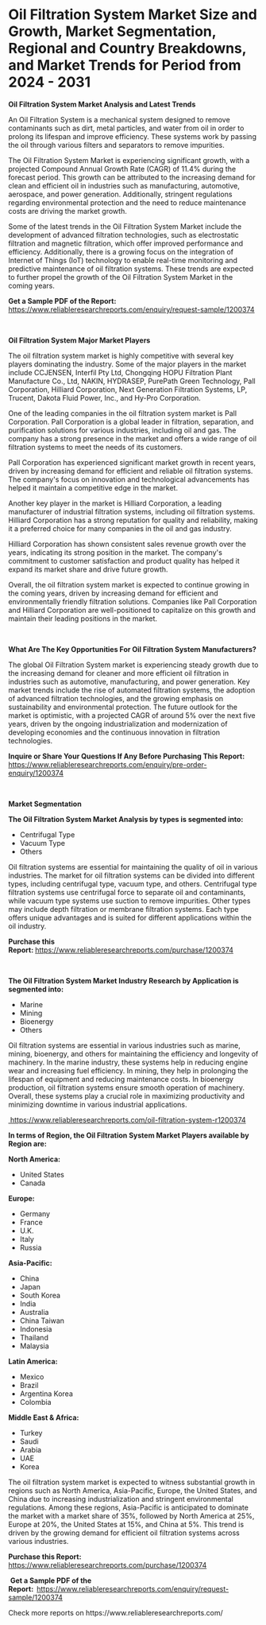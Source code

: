 <p><h1>Oil Filtration System Market Size and Growth, Market Segmentation, Regional and Country Breakdowns, and Market Trends for Period from 2024 -  2031</h1></p><p><strong>Oil Filtration System Market Analysis and Latest Trends</strong></p>
<p><p>An Oil Filtration System is a mechanical system designed to remove contaminants such as dirt, metal particles, and water from oil in order to prolong its lifespan and improve efficiency. These systems work by passing the oil through various filters and separators to remove impurities.</p><p>The Oil Filtration System Market is experiencing significant growth, with a projected Compound Annual Growth Rate (CAGR) of 11.4% during the forecast period. This growth can be attributed to the increasing demand for clean and efficient oil in industries such as manufacturing, automotive, aerospace, and power generation. Additionally, stringent regulations regarding environmental protection and the need to reduce maintenance costs are driving the market growth.</p><p>Some of the latest trends in the Oil Filtration System Market include the development of advanced filtration technologies, such as electrostatic filtration and magnetic filtration, which offer improved performance and efficiency. Additionally, there is a growing focus on the integration of Internet of Things (IoT) technology to enable real-time monitoring and predictive maintenance of oil filtration systems. These trends are expected to further propel the growth of the Oil Filtration System Market in the coming years.</p></p>
<p><strong>Get a Sample PDF of the Report:&nbsp;</strong> <a href="https://www.reliableresearchreports.com/enquiry/request-sample/1200374">https://www.reliableresearchreports.com/enquiry/request-sample/1200374</a></p>
<p>&nbsp;</p>
<p><strong>Oil Filtration System Major Market Players</strong></p>
<p><p>The oil filtration system market is highly competitive with several key players dominating the industry. Some of the major players in the market include CCJENSEN, Interfil Pty Ltd, Chongqing HOPU Filtration Plant Manufacture Co., Ltd, NAKIN, HYDRASEP, PurePath Green Technology, Pall Corporation, Hilliard Corporation, Next Generation Filtration Systems, LP, Trucent, Dakota Fluid Power, Inc., and Hy-Pro Corporation.</p><p>One of the leading companies in the oil filtration system market is Pall Corporation. Pall Corporation is a global leader in filtration, separation, and purification solutions for various industries, including oil and gas. The company has a strong presence in the market and offers a wide range of oil filtration systems to meet the needs of its customers.</p><p>Pall Corporation has experienced significant market growth in recent years, driven by increasing demand for efficient and reliable oil filtration systems. The company's focus on innovation and technological advancements has helped it maintain a competitive edge in the market.</p><p>Another key player in the market is Hilliard Corporation, a leading manufacturer of industrial filtration systems, including oil filtration systems. Hilliard Corporation has a strong reputation for quality and reliability, making it a preferred choice for many companies in the oil and gas industry.</p><p>Hilliard Corporation has shown consistent sales revenue growth over the years, indicating its strong position in the market. The company's commitment to customer satisfaction and product quality has helped it expand its market share and drive future growth.</p><p>Overall, the oil filtration system market is expected to continue growing in the coming years, driven by increasing demand for efficient and environmentally friendly filtration solutions. Companies like Pall Corporation and Hilliard Corporation are well-positioned to capitalize on this growth and maintain their leading positions in the market.</p></p>
<p>&nbsp;</p>
<p><strong>What Are The Key Opportunities For Oil Filtration System Manufacturers?</strong></p>
<p><p>The global Oil Filtration System market is experiencing steady growth due to the increasing demand for cleaner and more efficient oil filtration in industries such as automotive, manufacturing, and power generation. Key market trends include the rise of automated filtration systems, the adoption of advanced filtration technologies, and the growing emphasis on sustainability and environmental protection. The future outlook for the market is optimistic, with a projected CAGR of around 5% over the next five years, driven by the ongoing industrialization and modernization of developing economies and the continuous innovation in filtration technologies.</p></p>
<p><strong>Inquire or Share Your Questions If Any Before Purchasing This Report:</strong> <a href="https://www.reliableresearchreports.com/enquiry/pre-order-enquiry/1200374">https://www.reliableresearchreports.com/enquiry/pre-order-enquiry/1200374</a></p>
<p>&nbsp;</p>
<p><strong>Market Segmentation</strong></p>
<p><strong>The Oil Filtration System Market Analysis by types is segmented into:</strong></p>
<p><ul><li>Centrifugal Type</li><li>Vacuum Type</li><li>Others</li></ul></p>
<p><p>Oil filtration systems are essential for maintaining the quality of oil in various industries. The market for oil filtration systems can be divided into different types, including centrifugal type, vacuum type, and others. Centrifugal type filtration systems use centrifugal force to separate oil and contaminants, while vacuum type systems use suction to remove impurities. Other types may include depth filtration or membrane filtration systems. Each type offers unique advantages and is suited for different applications within the oil industry.</p></p>
<p><strong>Purchase this Report:&nbsp;</strong><a href="https://www.reliableresearchreports.com/purchase/1200374">https://www.reliableresearchreports.com/purchase/1200374</a></p>
<p>&nbsp;</p>
<p><strong>The Oil Filtration System Market Industry Research by Application is segmented into:</strong></p>
<p><ul><li>Marine</li><li>Mining</li><li>Bioenergy</li><li>Others</li></ul></p>
<p><p>Oil filtration systems are essential in various industries such as marine, mining, bioenergy, and others for maintaining the efficiency and longevity of machinery. In the marine industry, these systems help in reducing engine wear and increasing fuel efficiency. In mining, they help in prolonging the lifespan of equipment and reducing maintenance costs. In bioenergy production, oil filtration systems ensure smooth operation of machinery. Overall, these systems play a crucial role in maximizing productivity and minimizing downtime in various industrial applications.</p></p>
<p><a href="https://www.reliableresearchreports.com/oil-filtration-system-r1200374">&nbsp;https://www.reliableresearchreports.com/oil-filtration-system-r1200374</a></p>
<p><strong>In terms of Region, the Oil Filtration System Market Players available by Region are:</strong></p>
<p>
    <p> <strong> North America: </strong>
        <ul>
            <li>United States</li>
            <li>Canada</li>
        </ul>
        </p> 
    <p> <strong> Europe: </strong>
        <ul>
            <li>Germany</li>
            <li>France</li>
            <li>U.K.</li>
            <li>Italy</li>
            <li>Russia</li>
        </ul>
        </p> 
    <p> <strong> Asia-Pacific: </strong>
        <ul>
            <li>China</li>
            <li>Japan</li>
            <li>South Korea</li>
            <li>India</li>
            <li>Australia</li>
            <li>China Taiwan</li>
            <li>Indonesia</li>
            <li>Thailand</li>
            <li>Malaysia</li>
        </ul>
        </p> 
    <p> <strong> Latin America: </strong>
        <ul>
            <li>Mexico</li>
            <li>Brazil</li>
            <li>Argentina Korea</li>
            <li>Colombia</li>
        </ul>
        </p> 
    <p> <strong> Middle East & Africa: </strong>
        <ul>
            <li>Turkey</li>
            <li>Saudi</li>
            <li>Arabia</li>
            <li>UAE</li>
            <li>Korea</li>
        </ul>
    </p>
    </p>
<p><p>The oil filtration system market is expected to witness substantial growth in regions such as North America, Asia-Pacific, Europe, the United States, and China due to increasing industrialization and stringent environmental regulations. Among these regions, Asia-Pacific is anticipated to dominate the market with a market share of 35%, followed by North America at 25%, Europe at 20%, the United States at 15%, and China at 5%. This trend is driven by the growing demand for efficient oil filtration systems across various industries.</p></p>
<p><strong>Purchase this Report: </strong><a href="https://www.reliableresearchreports.com/purchase/1200374">https://www.reliableresearchreports.com/purchase/1200374</a></p>
<p>&nbsp;<strong>Get a Sample PDF of the Report:&nbsp;&nbsp;</strong><a href="https://www.reliableresearchreports.com/enquiry/request-sample/1200374">https://www.reliableresearchreports.com/enquiry/request-sample/1200374</a></p>
<p><strong></strong></p>
<p>Check more reports on https://www.reliableresearchreports.com/</p>